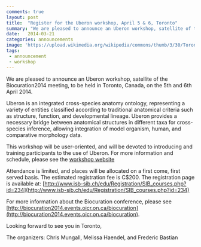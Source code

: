 ```yaml
---
comments: true
layout: post
title:  "Register for the Uberon workshop, April 5 & 6, Toronto"
summary: "We are pleased to announce an Uberon workshop, satellite of the Biocuration2014 meeting, to be held in Toronto, Canada, on the 5th and 6th April 2014"
date:   2014-03-21
categories: announcements
image: 'https://upload.wikimedia.org/wikipedia/commons/thumb/3/30/Toronto_Flag.svg/250px-Toronto_Flag.svg.png'
tags:
 - announcement
 - workshop
---
```


We are pleased to announce an Uberon workshop, satellite of the
Biocuration2014 meeting, to be held in Toronto, Canada, on the 5th and
6th April 2014.

Uberon is an integrated cross-species anatomy ontology, representing a
variety of entities classified according to traditional anatomical
criteria such as structure, function, and developmental
lineage. Uberon provides a necessary bridge between anatomical
structures in different taxa for cross-species inference, allowing
integration of model organism, human, and comparative morphology data.

This workshop will be user-oriented, and will be devoted to
introducing and training participants to the use of Uberon. For more
information and schedule, please see the [workshop website](http://edu.isb-sib.ch/course/view.php?id=167)


Attendance is limited, and places will be allocated on a first come,
first served basis. The estimated registration fee is C$200. The
registration page is available at:
[http://www.isb-sib.ch/edu/Registration/SIB_courses.php?id=234](http://www.isb-sib.ch/edu/Registration/SIB_courses.php?id=234)

For more information about the Biocuration conference, please see
[http://biocuration2014.events.oicr.on.ca/biocuration](http://biocuration2014.events.oicr.on.ca/biocuration).

Looking forward to see you in Toronto,

The organizers: Chris Mungall, Melissa Haendel, and Frederic Bastian


